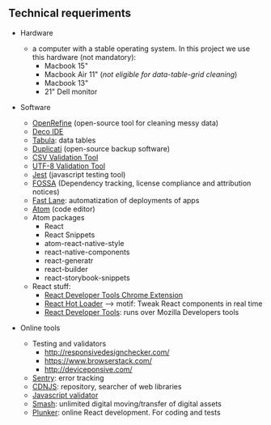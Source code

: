 ## Technical requeriments ##

* Hardware
    - a computer with a stable operating system. In this project we use this hardware (not mandatory):
        - Macbook 15"
        - Macbook Air 11" (_not eligible for data-table-grid cleaning_)
        - Macbook 13"
        - 21" Dell monitor
    
* Software
    - [OpenRefine](http://openrefine.org/) (open-source tool for cleaning messy data)
    - [Deco IDE](https://www.decoide.org/)
    - [Tabula](https://github.com/tabulapdf/tabula): data tables
    - [Duplicati](https://www.duplicati.com/) (open-source backup software)
    - [CSV Validation Tool](https://github.com/digital-preservation/csv-validator)
    - [UTF-8 Validation Tool](https://github.com/digital-preservation/utf8-validator)
    - [Jest](https://facebook.github.io/jest/en/) (javascript testing tool)
    - [FOSSA](https://fossa.io/) (Dependency tracking, license compliance and attribution notices)
    - [Fast Lane](https://fastlane.tools/): automatization of deployments of apps
    - [Atom](https://atom.io) (code editor)
    - Atom packages
        - React
        - React Snippets
        - atom-react-native-style
        - react-native-components
        - react-generatr
        - react-builder
        - react-storybook-snippets
    - React stuff:
        - [React Developer Tools Chrome Extension](https://chrome.google.com/webstore/detail/react-developer-tools/fmkadmapgofadopljbjfkapdkoienihi)
        - [React Hot Loader](https://github.com/gaearon/react-hot-loader) --> motif: Tweak React components in real time
        - [React Developer Tools](https://addons.mozilla.org/en-US/firefox/addon/react-devtools/?src=collection): runs over Mozilla Developers tools
* Online tools
    - Testing and validators
        - http://responsivedesignchecker.com/
        - https://www.browserstack.com/
        - http://deviceponsive.com/
    - [Sentry](https://sentry.io/): error tracking
    - [CDNJS](https://cdnjs.com/): repository, searcher of web libraries
    - [Javascript validator](https://validatejavascript.com/)
    * [Smash](https://www.fromsmash.com/): unlimited digital moving/transfer of digital assets
    * [Plunker](https://plnkr.co/edit/tpl:wxQVHKHmyJVjcBJQsk6q): online React development. For coding and tests